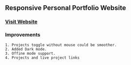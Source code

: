 ## Responsive Personal Portfolio Website 
### [Visit Website](https://kapil-77.github.io/portfolio/)

### Improvements 
```
1. Projects toggle without mouse could be smoother.
2. Added Dark mode.
3. Offine mode support.
4. Projects and live project links
```
